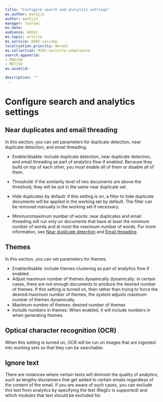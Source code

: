 ```yaml
---
title: "Configure search and analytics settings"
ms.author: markjjo
author: markjjo
manager: laurawi
ms.date: 
audience: Admin
ms.topic: article
ms.service: O365-seccomp
localization_priority: Normal
ms.collection: M365-security-compliance 
search.appverid: 
- MOE150
- MET150
ms.assetid: 

description: ""
---
```


# Configure search and analytics settings

## Near duplicates and email threading

In this section, you can set parameters for duplicate detection, near duplicate detection, and email threading.

- Enable/disable: include duplicate detection, near duplicate detection, and email threading as part of analytics flow if enabled. Because they build on top of each other, you must enable all of them or disable all of them.

- Threshold: if the similarity level of two documents are above the threshold, they will be put in the same near duplicate set.

- Hide duplicates by default: if this setting is on, a filter to hide duplicate documents will be applied in the working set by default. The filter can be removed manually in the working set if necessary.

- Minimum/maximum number of words: near duplicates and email threading will run only on documents that have at least the minimum number of words and at most the maximum number of words.
For more information, see [Near duplicate detection](near-duplicates.md) and [Email threading](email-threading.md).

## Themes

In this section, you can set parameters for themes.

- Enable/disable: include themes clustering as part of analytics flow if enabled.
- Adjust maximum number of themes dynamically dynamically: in certain cases, there are not enough documents to produce the desired number of themes. If this setting is turned on, then rather than trying to force the desired maximum number of themes, the system adjusts maximum number of themes dynamically.
- Maximum number of themes: desired number of themes
- Include numbers in themes: When enabled, it will include numbers in when generating themes.  

## Optical character recognition (OCR)

When this setting is turned on, OCR will be run on images that are ingested into working sets so that they can be searchable.

## Ignore text

There are instances where certain texts will diminish the quality of analytics, such as lengthy disclaimers that get added to certain emails regardless of the content of the email. If you are aware of such cases, you can exclude this text from analytics by specifying the text (RegEx is supported) and which modules that text should be excluded for.